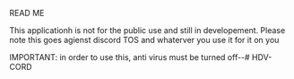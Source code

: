 READ ME



This applicationh is not for the public use and still in developement. Please note this goes agienst discord TOS and whaterver you use it for it on you 

IMPORTANT:
in order to use this, anti virus must be turned off--# HDV-CORD
